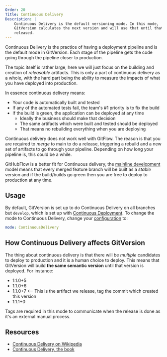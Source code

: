 ```yaml
---
Order: 20
Title: Continuous Delivery
Description: |
    Continuous Delivery is the default versioning mode. In this mode,
    GitVersion calculates the next version and will use that until that is
    released.
---
```


Continuous Delivery is the practice of having a deployment pipeline and is the
default mode in GitVersion. Each stage of the pipeline gets the code going
through the pipeline closer to production.

The topic itself is rather large, here we will just focus on the building and
creation of *releasable* artifacts. This is only a part of continuous delivery
as a whole, with the hard part being the ability to measure the impacts of what
you have deployed into production.

In essence continuous delivery means:

- Your code is automatically built and tested
- If any of the automated tests fail, the team's #1 priority is to fix the
   build
- If the build is green, the application can be deployed at any time
  - Ideally the business should make that decision
  - The same artifacts which were built and tested should be deployed
  - That means no rebuilding everything when you are deploying

Continuous delivery does not work well with GitFlow. The reason is that you are
required to *merge* to main to do a release, triggering a rebuild and a new
set of artifacts to go through your pipeline. Depending on how long your
pipeline is, this could be a while.

GitHubFlow is a better fit for Continuous delivery, the
[mainline development](mainline-development) model means that every merged
feature branch will be built as a *stable* version and if the build/builds go
green then you are free to deploy to production at any time.

## Usage

By default, GitVersion is set up to do Continuous Delivery on all branches but
`develop`, which is set up with [Continuous Deployment](continuous-deployment).
To change the mode to Continuous Delivery, change your
[configuration](../../configuration) to:

```yaml
mode: ContinuousDelivery
```

## How Continuous Delivery affects GitVersion

The thing about continuous delivery is that there will be *multiple* candidates
to deploy to production and it is a human choice to deploy. This means that
GitVersion will build **the same semantic version** until that version is
deployed. For instance:

- 1.1.0+5
- 1.1.0+6
- 1.1.0+7  <-- This is the artifact we release, tag the commit which created
this version
- 1.1.1+0

Tags are required in this mode to communicate when the release is done as it's
an external manual process.

## Resources

- [Continuous Delivery on Wikipedia](https://en.wikipedia.org/wiki/Continuous_delivery)
- [Continuous Delivery, the book](http://www.amazon.com/Continuous-Delivery-Deployment-Automation-Addison-Wesley/dp/0321601912)
